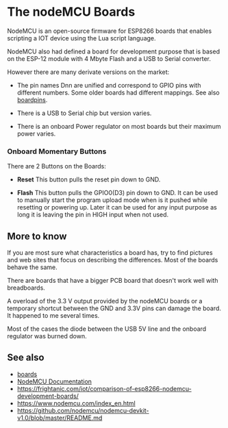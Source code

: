 # The nodeMCU Boards

NodeMCU is an open-source firmware for ESP8266  boards that enables scripting a IOT device using the Lua script language.

NodeMCU also had defined a board for development purpose that is based on the ESP-12 module with 4 Mbyte Flash and a USB to Serial converter.

However there are many derivate versions on the market:

* The pin names Dnn are unified and correspond to GPIO pins with different numbers. Some older boards had different mappings. See also [boardpins](boardpins.md).

* There is a USB to Serial chip but version varies.

* There is an onboard Power regulator on most boards but their maximum power varies.

### Onboard Momentary Buttons

There are 2 Buttons on the Boards:

* **Reset** This button pulls the reset pin down to GND.

* **Flash** This button pulls the GPIO0(D3) pin down to GND. It can be used to manually start the program upload mode when is it pushed while resetting or powering up. Later it can be used for any input purpose as long it is leaving the pin in HIGH input when not used.

## More to know

If you are most sure what characteristics a board has, try to find pictures and web sites that focus on describing the differences. Most of the boards behave the same.

There are boards that have a bigger PCB board that doesn't work well with breadboards. 

A overload of the 3.3 V output provided by the nodeMCU boards or a temporary shortcut between the GND and 3.3V pins can damage the board.
It happened to me several times.

Most of the cases the diode between the USB 5V line and the onboard regulator was burned down.


## See also

* [boards](boards.md)
* [NodeMCU Documentation](https://nodemcu.readthedocs.io/en/master/)
* <https://frightanic.com/iot/comparison-of-esp8266-nodemcu-development-boards/>
* <https://www.nodemcu.com/index_en.html>
* <https://github.com/nodemcu/nodemcu-devkit-v1.0/blob/master/README.md>
